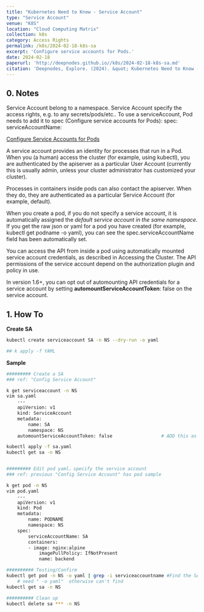 ```yaml
---
title: "Kubernetes Need to Know - Service Account"
type: "Service Account"
venue: "K8S"
location: "Cloud Computing Matrix"
collection: k8s
category: Access Rights
permalink: /k8s/2024-02-18-k8s-sa
excerpt: 'Configure service accounts for Pods.'
date: 2024-02-18
paperurl: 'http://deepnodes.github.io//k8s/2024-02-18-k8s-sa.md'
citation: 'Deepnodes, Explore. (2024). &quot; Kubernetes Need to Know - Service Account.&quot; <i>Cloud Computing Matrix</i>. 1(3).'
---
```


## 0. Notes

Service Account belong to a namespace.
Service Account specify the access rights, e.g. to any secrets/pods/etc..
To use a serviceAccount, Pod needs to add it to spec (Configure service accounts for Pods):
	spec:
  		serviceAccountName: 

[Configure Service Accounts for Pods](https://kubernetes.io/docs/tasks/configure-pod-container/configure-service-account/)

A service account provides an identity for processes that run in a Pod. When you (a human) access the cluster (for example, using kubectl), you are authenticated by the apiserver as a particular User Account (currently this is usually admin, unless your cluster administrator has customized your cluster).

Processes in containers inside pods can also contact the apiserver. When they do, they are authenticated as a particular Service Account (for example, default).

When you create a pod, if you do not specify a service account, it is automatically assigned the *default service account in the same namespace*. If you get the raw json or yaml for a pod you have created (for example, kubectl get podname -o yaml), you can see the spec.serviceAccountName field has been automatically set.

You can access the API from inside a pod using automatically mounted service account credentials, as described in Accessing the Cluster. The API permissions of the service account depend on the authorization plugin and policy in use.

In version 1.6+, you can opt out of automounting API credentials for a service account by setting **automountServiceAccountToken**: false on the service account.

## 1. How To

**Create SA**

```sh
kubectl create serviceaccount SA -n NS --dry-run -o yaml

## k apply -f YAML
```

**Sample**

```sh
######### Create a SA
### ref: "Config Service Account"

k get serviceaccount -n NS
vim sa.yaml
	---
	apiVersion: v1
	kind: ServiceAccount
	metadata:
		name: SA
		namespace: NS
	automountServiceAccountToken: false                  # ADD this as required

kubectl apply -f sa.yaml
kubectl get sa -n NS


######### Edit pod yaml，specify the service account
### ref: previous "Config Service Account" has pod sample

k get pod -n NS
vim pod.yaml
	---
	apiVersion: v1
	kind: Pod
	metadata:
		name: PODNAME
		namespace: NS
	spec:
		serviceAccountName: SA 
		containers:
		- image: nginx:alpine
			imagePullPolicy: IfNotPresent
			name: backend

########## Testing/Confirm
kubectl get pod -n NS -o yaml | grep -i serviceaccountname #Find the SA used in the Pod
	# need " -o yaml"  otherwise can't find
kubectl get sa -n NS

########## Clean up
kubectl delete sa *** -n NS
```
